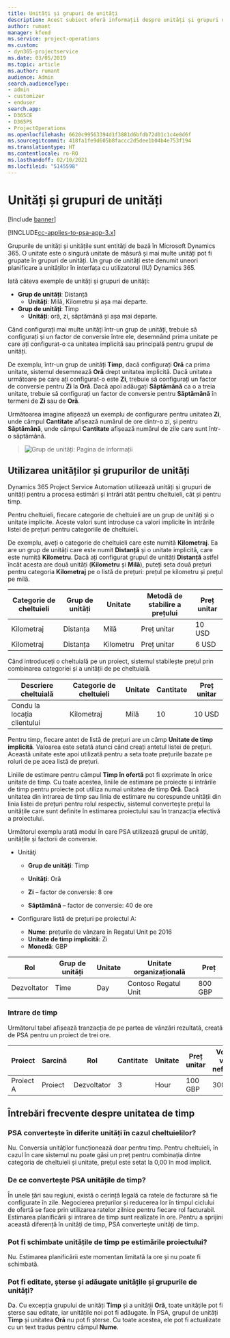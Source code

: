 ```yaml
---
title: Unități și grupuri de unități
description: Acest subiect oferă informații despre unități și grupuri de unități.
author: rumant
manager: kfend
ms.service: project-operations
ms.custom:
- dyn365-projectservice
ms.date: 03/05/2019
ms.topic: article
ms.author: rumant
audience: Admin
search.audienceType:
- admin
- customizer
- enduser
search.app:
- D365CE
- D365PS
- ProjectOperations
ms.openlocfilehash: 6620c99563394d1f3881d6bfdb72d01c1c4e8d6f
ms.sourcegitcommit: 418fa1fe9d605b8faccc2d5dee1b04b4e753f194
ms.translationtype: HT
ms.contentlocale: ro-RO
ms.lasthandoff: 02/10/2021
ms.locfileid: "5145598"
---
```

# <a name="unit-groups-and-units"></a>Unități și grupuri de unități

[!include [banner](../includes/psa-now-project-operations.md)]

[!INCLUDE[cc-applies-to-psa-app-3.x](../includes/cc-applies-to-psa-app-3x.md)]

Grupurile de unități și unitățile sunt entități de bază în Microsoft Dynamics 365. O unitate este o singură unitate de măsură și mai multe unități pot fi grupate în grupuri de unități. Un grup de unități este denumit uneori planificare a unităților în interfața cu utilizatorul (IU) Dynamics 365. 

Iată câteva exemple de unități și grupuri de unități:
 
- **Grup de unități**: Distanță 
    - **Unități**: Milă, Kilometru și așa mai departe.
- **Grup de unități**: Timp
    - **Unități**: oră, zi, săptămână și așa mai departe. 

Când configurați mai multe unități într-un grup de unități, trebuie să configurați și un factor de conversie între ele, desemnând prima unitate pe care ați configurat-o ca unitatea implicită sau principală pentru grupul de unități. 

De exemplu, într-un grup de unități **Timp**, dacă configurați **Oră** ca prima unitate, sistemul desemnează **Oră** drept unitatea implicită. Dacă unitatea următoare pe care ați configurat-o este **Zi**, trebuie să configurați un factor de conversie pentru **Zi** la **Oră**. Dacă apoi adăugați **Săptămână** ca o a treia unitate, trebuie să configurați un factor de conversie pentru **Săptămână** în termeni de **Zi** sau de **Oră**. 

Următoarea imagine afișează un exemplu de configurare pentru unitatea **Zi**, unde câmpul **Cantitate** afișează numărul de ore dintr-o zi, și pentru **Săptămână**, unde câmpul **Cantitate** afișează numărul de zile care sunt într-o săptămână.

> ![Grup de unități: Pagina de informații](media/advanced-2.png)

## <a name="using-units-and-unit-groups"></a>Utilizarea unităților și grupurilor de unități

Dynamics 365 Project Service Automation utilizează unități și grupuri de unități pentru a procesa estimări și intrări atât pentru cheltuieli, cât și pentru timp. 

Pentru cheltuieli, fiecare categorie de cheltuieli are un grup de unități și o unitate implicite. Aceste valori sunt introduse ca valori implicite în intrările listei de prețuri pentru categoriile de cheltuieli. 

De exemplu, aveți o categorie de cheltuieli care este numită **Kilometraj**. Ea are un grup de unități care este numit **Distanță** și o unitate implicită, care este numită **Kilometru**. Dacă ați configurat grupul de unități **Distanță** astfel încât acesta are două unități (**Kilometru** și **Milă**), puteți seta două prețuri pentru categoria **Kilometraj** pe o listă de prețuri: prețul pe kilometru și prețul pe milă.

| Categorie de cheltuieli  | Grup de unități  | Unitate      | Metodă de stabilire a prețului  | Preț unitar  |
|-------------------|---------------|-----------|-------------------|-------------------|
| Kilometraj           | Distanța      | Milă      | Preț unitar    | 10 USD            |
| Kilometraj           | Distanța      | Kilometru | Preț unitar    |  6 USD            |

Când introduceți o cheltuială pe un proiect, sistemul stabilește prețul prin combinarea categoriei și a unității de pe cheltuială. 

| Descriere cheltuială        | Categorie de cheltuieli  | Unitate  | Cantitate  | Preț unitar   |
|----------------------------|---------------------|-------|-----------|----------------|
| Condu la locația clientului | Kilometraj             | Milă  | 10        | 10 USD         |

Pentru timp, fiecare antet de listă de prețuri are un câmp **Unitate de timp implicită**. Valoarea este setată atunci când creați antetul listei de prețuri. Această unitate este apoi utilizată pentru a seta toate prețurile bazate pe roluri de pe acea listă de prețuri.

Liniile de estimare pentru câmpul **Timp în ofertă** pot fi exprimate în orice unitate de timp. Cu toate acestea, liniile de estimare pe proiecte și intrările de timp pentru proiecte pot utiliza numai unitatea de timp **Oră**. Dacă unitatea din intrarea de timp sau linia de estimare nu corespunde unității din linia listei de prețuri pentru rolul respectiv, sistemul convertește prețul la unitățile care sunt definite în estimarea proiectului sau în tranzacția efectivă a proiectului.

Următorul exemplu arată modul în care PSA utilizează grupul de unități, unitățile și factorii de conversie.
- Unităţi

   - **Grup de unități**: Timp 
   - **Unități**: Oră 
    
    - **Zi** – factor de conversie: 8 ore       
    - **Săptămână** – factor de conversie: 40 de ore  
        
- Configurare listă de prețuri pe proiectul A:

    - **Nume**: prețurile de vânzare în Regatul Unit pe 2016 
    - **Unitate de timp implicită**: Zi 
    - **Monedă**: GBP

| Rol      | Grup de unități | Unitate | Unitate organizațională | Preț   |
|-----------|------------|------|---------------------|---------|
| Dezvoltator | Time       | Day  | Contoso Regatul Unit          | 800 GBP |

### <a name="time-entry"></a>Intrare de timp

Următorul tabel afișează tranzacția de pe partea de vânzări rezultată, creată de PSA pentru un proiect de trei ore.


| Proiect   | Sarcină    | Rol      | Cantitate | Unitate  | Preț unitar | Volum de vânzări nefacturate |
|-----------|---------|-----------|----------|-------|------------|-----------------------|
| Proiect A | Proiect  | Dezvoltator | 3        | Hour  | 100 GBP    | 300 GBP               |

## <a name="time-unit-faq"></a>Întrebări frecvente despre unitatea de timp

### <a name="does-psa-convert-to-different-units-in-the-case-of-expenses"></a>PSA convertește în diferite unități în cazul cheltuielilor?
Nu. Conversia unităților funcționează doar pentru timp. Pentru cheltuieli, în cazul în care sistemul nu poate găsi un preț pentru combinația dintre categoria de cheltuieli și unitate, prețul este setat la 0,00 în mod implicit.

### <a name="why-does-psa-convert-time-units"></a>De ce convertește PSA unitățile de timp?
În unele țări sau regiuni, există o cerință legală ca ratele de facturare să fie configurate în zile. Negocierea prețurilor și reducerea lor în timpul ciclului de ofertă se face prin utilizarea ratelor zilnice pentru fiecare rol facturabil. Estimarea planificării și intrarea de timp sunt realizate în ore. Pentru a sprijini această diferență în unități de timp, PSA convertește unități de timp.

### <a name="can-time-units-be-changed-on-project-estimates"></a>Pot fi schimbate unitățile de timp pe estimările proiectului?
Nu. Estimarea planificării este momentan limitată la ore și nu poate fi schimbată.

### <a name="can-units-and-unit-groups-be-edited-deleted-and-added"></a>Pot fi editate, șterse și adăugate unitățile și grupurile de unități?
Da. Cu excepția grupului de unități **Timp** și a unității **Oră**, toate unitățile pot fi șterse sau editate, iar unitățile noi pot fi adăugate. În PSA, grupul de unități **Timp** și unitatea **Oră** nu pot fi șterse. Cu toate acestea, ele pot fi actualizate cu un text tradus pentru câmpul **Nume**.
